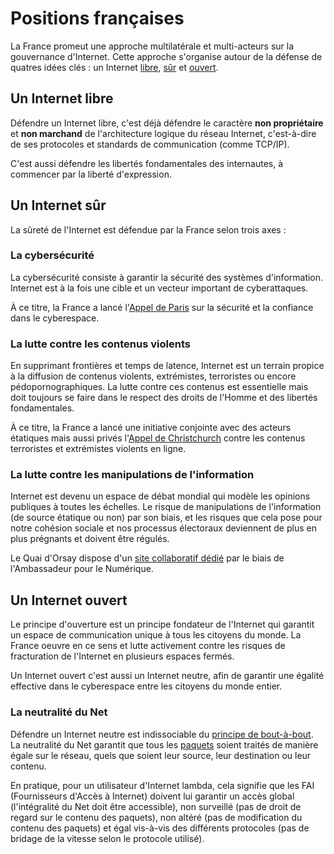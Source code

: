 # Positions françaises

La France promeut une approche multilatérale et multi-acteurs sur la gouvernance d'Internet. Cette approche s'organise autour de la défense de quatres idées clés : un Internet [libre](#un-internet-libre), [sûr](#un-internet-sur) et [ouvert](#un-internet-ouvert).

## Un Internet libre

Défendre un Internet libre, c'est déjà défendre le caractère **non propriétaire** et **non marchand** de l'architecture logique du réseau Internet, c'est-à-dire de ses protocoles et standards de communication (comme TCP/IP).

C'est aussi défendre les libertés fondamentales des internautes, à commencer par la liberté d'expression. 

## Un Internet sûr

La sûreté de l'Internet est défendue par la France selon trois axes : 

### La cybersécurité 

La cybersécurité consiste à garantir la sécurité des systèmes d'information. Internet est à la fois une cible et un vecteur important de cyberattaques.

À ce titre, la France a lancé l'[Appel de Paris](https://pariscall.international/fr/) sur la sécurité et la confiance dans le cyberespace.

### La lutte contre les contenus violents

En supprimant frontières et temps de latence, Internet est un terrain propice à la diffusion de contenus violents, extrémistes, terroristes ou encore pédopornographiques. La lutte contre ces contenus est essentielle mais doit toujours se faire dans le respect des droits de l'Homme et des libertés fondamentales. 

À ce titre, la France a lancé une initiative conjointe avec des acteurs étatiques mais aussi privés l'[Appel de Christchurch](https://www.appeldechristchurch.com/) contre les contenus terroristes et extrémistes violents en ligne. 

### La lutte contre les manipulations de l'information

Internet est devenu un espace de débat mondial qui modèle les opinions publiques à toutes les échelles. Le risque de manipulations de l'information (de source étatique ou non) par son biais, et les risques que cela pose pour notre cohésion sociale et nos processus électoraux deviennent de plus en plus prégnants et doivent être régulés. 

Le Quai d'Orsay dispose d'un [site collaboratif dédié](https://disinfo.quaidorsay.fr/fr) par le biais de l'Ambassadeur pour le Numérique.

## Un Internet ouvert 

Le principe d'ouverture est un principe fondateur de l'Internet qui garantit un espace de communication unique à tous les citoyens du monde. La France oeuvre en ce sens et lutte activement contre les risques de fracturation de l'Internet en plusieurs espaces fermés. 

Un Internet ouvert c'est aussi un Internet neutre, afin de garantir une égalité effective dans le cyberespace entre les citoyens du monde entier.

### La neutralité du Net

Défendre un Internet neutre est indissociable du [principe de bout-à-bout](Glossaire.md#principe-de-bout-a-bout). La neutralité du Net garantit que tous les [paquets](Glossaire.md#paquet) soient traités de manière égale sur le réseau, quels que soient leur source, leur destination ou leur contenu. 

En pratique, pour un utilisateur d'Internet lambda, cela signifie que les FAI (Fournisseurs d'Accès à Internet) doivent lui garantir un accès global (l'intégralité du Net doit être accessible), non surveillé (pas de droit de regard sur le contenu des paquets), non altéré (pas de modification du contenu des paquets) et égal vis-à-vis des différents protocoles (pas de bridage de la vitesse selon le protocole utilisé).